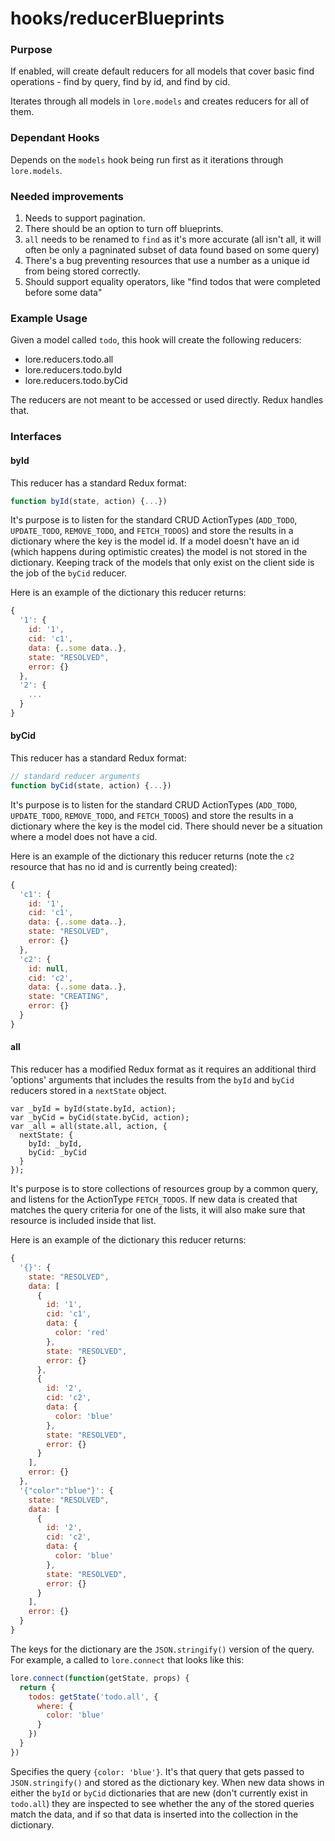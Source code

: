 # hooks/reducerBlueprints

### Purpose

If enabled, will create default reducers for all models that cover basic find operations - find by query, find by 
id, and find by cid.

Iterates through all models in `lore.models` and creates reducers for all of them.

### Dependant Hooks

Depends on the `models` hook being run first as it iterations through `lore.models`.


### Needed improvements

1. Needs to support pagination.
2. There should be an option to turn off blueprints.
3. `all` needs to be renamed to `find` as it's more accurate (all isn't all, it will often be only a pagninated 
subset of data found based on some query)
4. There's a bug preventing resources that use a number as a unique id from being stored correctly.
5. Should support equality operators, like "find todos that were completed before some data"

### Example Usage

Given a model called `todo`, this hook will create the following reducers:

* lore.reducers.todo.all
* lore.reducers.todo.byId
* lore.reducers.todo.byCid

The reducers are not meant to be accessed or used directly.  Redux handles that.


### Interfaces


#### byId

This reducer has a standard Redux format:

```js
function byId(state, action) {...})
```

It's purpose is to listen for the standard CRUD ActionTypes (`ADD_TODO`, `UPDATE_TODO`, `REMOVE_TODO`, and 
`FETCH_TODOS`) and store the results in a dictionary where the key is the model id.  If a model doesn't have an 
id (which happens during optimistic creates) the model is not stored in the dictionary.  Keeping track of the models
that only exist on the client side is the job of the `byCid` reducer.

Here is an example of the dictionary this reducer returns:

```js
{
  '1': {
    id: '1',
    cid: 'c1',
    data: {..some data..},
    state: "RESOLVED",
    error: {}
  },
  '2': {
    ...
  }
}
```

#### byCid

This reducer has a standard Redux format:

```js
// standard reducer arguments
function byCid(state, action) {...})
```

It's purpose is to listen for the standard CRUD ActionTypes (`ADD_TODO`, `UPDATE_TODO`, `REMOVE_TODO`, and 
`FETCH_TODOS`) and store the results in a dictionary where the key is the model cid.  There should never be a
situation where a model does not have a cid.

Here is an example of the dictionary this reducer returns (note the `c2` resource that has no id and is currently 
being created):

```js
{
  'c1': {
    id: '1',
    cid: 'c1',
    data: {..some data..},
    state: "RESOLVED",
    error: {}
  },
  'c2': {
    id: null,
    cid: 'c2',
    data: {..some data..},
    state: "CREATING",
    error: {}
  }
}
```



#### all

This reducer has a modified Redux format as it requires an additional third 'options' arguments that includes the 
results from the `byId` and `byCid` reducers stored in a `nextState` object.

```
var _byId = byId(state.byId, action);
var _byCid = byCid(state.byCid, action);
var _all = all(state.all, action, {
  nextState: {
    byId: _byId,
    byCid: _byCid
  }
});
```

It's purpose is to store collections of resources group by a common query, and listens for the ActionType
`FETCH_TODOS`. If new data is created that matches the query criteria for one of the lists, it will also make sure
that resource is included inside that list.

Here is an example of the dictionary this reducer returns:

```js
{
  '{}': {
    state: "RESOLVED",
    data: [
      {
        id: '1',
        cid: 'c1',
        data: {
          color: 'red'
        },
        state: "RESOLVED",
        error: {}
      },
      {
        id: '2',
        cid: 'c2',
        data: {
          color: 'blue'
        },
        state: "RESOLVED",
        error: {}
      }
    ],
    error: {}
  },
  '{"color":"blue"}': {
    state: "RESOLVED",
    data: [
      {
        id: '2',
        cid: 'c2',
        data: {
          color: 'blue'
        },
        state: "RESOLVED",
        error: {}
      }
    ],
    error: {}
  }
}
```

The keys for the dictionary are the `JSON.stringify()` version of the query.  For example, a called to `lore.connect`
that looks like this:

```js
lore.connect(function(getState, props) {
  return {
    todos: getState('todo.all', {
      where: {
        color: 'blue'
      }
    })
  }
})
```

Specifies the query `{color: 'blue'}`.  It's that query that gets passed to `JSON.stringify()` and stored as the 
dictionary key.  When new data shows in either the `byId` or `byCid` dictionaries that are new (don't currently exist
in `todo.all`) they are inspected to see whether the any of the stored queries match the data, and if so that data is
inserted into the collection in the dictionary.
